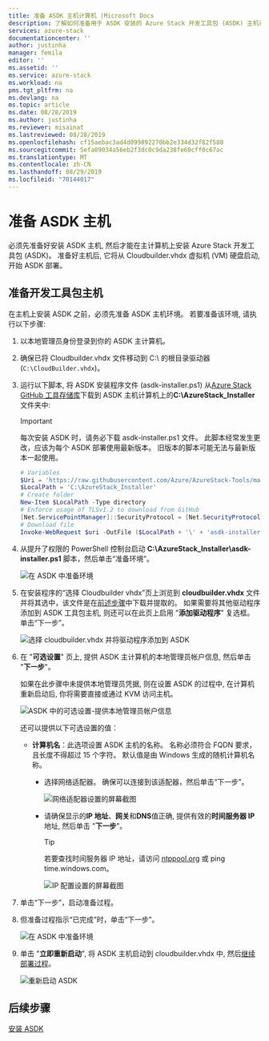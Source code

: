 ```yaml
---
title: 准备 ASDK 主机计算机 |Microsoft Docs
description: 了解如何准备用于 ASDK 安装的 Azure Stack 开发工具包 (ASDK) 主机计算机。
services: azure-stack
documentationcenter: ''
author: justinha
manager: femila
editor: ''
ms.assetid: ''
ms.service: azure-stack
ms.workload: na
pms.tgt_pltfrm: na
ms.devlang: na
ms.topic: article
ms.date: 08/28/2019
ms.author: justinha
ms.reviewer: misainat
ms.lastreviewed: 08/28/2019
ms.openlocfilehash: cf15aebac3ad4d099892270bb2e334d32f82f580
ms.sourcegitcommit: 5efa09034a56eb2f3dc0c9da238fe60cff0c67ac
ms.translationtype: MT
ms.contentlocale: zh-CN
ms.lasthandoff: 08/29/2019
ms.locfileid: "70144017"
---
```

# <a name="prepare-the-asdk-host-computer"></a>准备 ASDK 主机
必须先准备好安装 ASDK 主机, 然后才能在主计算机上安装 Azure Stack 开发工具包 (ASDK)。 准备好主机后, 它将从 Cloudbuilder.vhdx 虚拟机 (VM) 硬盘启动, 开始 ASDK 部署。

## <a name="prepare-the-development-kit-host-computer"></a>准备开发工具包主机
在主机上安装 ASDK 之前，必须先准备 ASDK 主机环境。 若要准备该环境, 请执行以下步骤:

1. 以本地管理员身份登录到你的 ASDK 主计算机。
2. 确保已将 Cloudbuilder.vhdx 文件移动到 C:\ 的根目录驱动器 (`C:\CloudBuilder.vhdx`)。
3. 运行以下脚本, 将 ASDK 安装程序文件 (asdk-installer.ps1) 从[Azure Stack GitHub 工具存储库](https://github.com/Azure/AzureStack-Tools)下载到 ASDK 主机计算机上的**C:\AzureStack_Installer**文件夹中:

   > [!IMPORTANT]
   > 每次安装 ASDK 时，请务必下载 asdk-installer.ps1 文件。 此脚本经常发生更改，应该为每个 ASDK 部署使用最新版本。 旧版本的脚本可能无法与最新版本一起使用。

   ```powershell
   # Variables
   $Uri = 'https://raw.githubusercontent.com/Azure/AzureStack-Tools/master/Deployment/asdk-installer.ps1'
   $LocalPath = 'C:\AzureStack_Installer'
   # Create folder
   New-Item $LocalPath -Type directory
   # Enforce usage of TLSv1.2 to download from GitHub
   [Net.ServicePointManager]::SecurityProtocol = [Net.SecurityProtocolType]::Tls12
   # Download file
   Invoke-WebRequest $uri -OutFile ($LocalPath + '\' + 'asdk-installer.ps1')
   ```

4. 从提升了权限的 PowerShell 控制台启动 **C:\AzureStack_Installer\asdk-installer.ps1** 脚本，然后单击“准备环境”。

    ![在 ASDK 中准备环境](media/asdk-prepare-host/1.PNG) 

5. 在安装程序的“选择 Cloudbuilder vhdx”页上浏览到 **cloudbuilder.vhdx** 文件并将其选中，该文件是在[前述步骤](asdk-download.md)中下载并提取的。 如果需要将其他驱动程序添加到 ASDK 工具包主机, 则还可以在此页上启用 "**添加驱动程序**" 复选框。 单击“下一步”。  

    ![选择 cloudbuilder.vhdx 并将驱动程序添加到 ASDK](media/asdk-prepare-host/2.PNG)

6. 在 "**可选设置**" 页上, 提供 ASDK 主计算机的本地管理员帐户信息, 然后单击 "**下一步**"。

    如果在此步骤中未提供本地管理员凭据, 则在设置 ASDK 的过程中, 在计算机重新启动后, 你将需要直接或通过 KVM 访问主机。

   ![ASDK 中的可选设置-提供本地管理员帐户信息](media/asdk-prepare-host/3.PNG)

    还可以提供以下可选设置的值：
    - **计算机名**：此选项设置 ASDK 主机的名称。 名称必须符合 FQDN 要求，且长度不得超过 15 个字符。 默认值是由 Windows 生成的随机计算机名称。

        - 选择网络适配器。 确保可以连接到该适配器，然后单击“下一步”。

            ![网络适配器设置的屏幕截图](media/asdk-prepare-host/step-four-network-adapter.png)

        - 请确保显示的**IP 地址**、**网关**和**DNS**值正确, 提供有效的**时间服务器 IP**地址, 然后单击 "**下一步**"。

            >[!TIP]
            >若要查找时间服务器 IP 地址，请访问 [ntppool.org](https://www.ntppool.org/) 或 ping time.windows.com。 

            ![IP 配置设置的屏幕截图](media/asdk-prepare-host/step-five-host-ip-config.png)

7. 单击“下一步”，启动准备过程。
8. 但准备过程指示“已完成”时，单击“下一步”。

    ![在 ASDK 中准备环境](media/asdk-prepare-host/4.PNG)

9. 单击 "**立即重新启动**", 将 ASDK 主机启动到 cloudbuilder.vhdx 中, 然后[继续部署过程](asdk-install.md)。

    ![重新启动 ASDK](media/asdk-prepare-host/5.PNG)


## <a name="next-steps"></a>后续步骤
[安装 ASDK](asdk-install.md)
